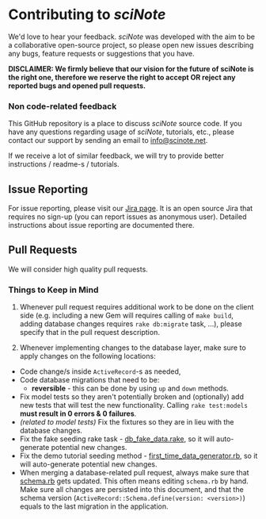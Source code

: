 # Contributing to *sciNote*

We'd love to hear your feedback. *sciNote* was developed with the aim to be a collaborative open-source project, so please open new issues describing any bugs, feature requests or suggestions that you have.

**DISCLAIMER: We firmly believe that our vision for the future of sciNote is the right one, therefore we reserve the right to accept OR reject any reported bugs and opened pull requests.**

### Non code-related feedback

This GitHub repository is a place to discuss *sciNote* source code. If you have any questions regarding usage of *sciNote*, tutorials, etc., please contact our support by sending an email to [info@scinote.net](mailto:info@scinote.net).

If we receive a lot of similar feedback, we will try to provide better instructions / readme-s / tutorials.

## Issue Reporting

For issue reporting, please visit our [Jira page](https://scinote.atlassian.net). It is an open source Jira that requires no sign-up (you can report issues as anonymous user). Detailed instructions about issue reporting are documented there.

## Pull Requests

We will consider high quality pull requests.

### Things to Keep in Mind

1. Whenever pull request requires additional work to be done on the client side (e.g. including a new Gem will requires calling of `make build`, adding database changes requires `rake db:migrate` task, ...), please specify that in the pull request description.

2. Whenever implementing changes to the database layer, make sure to apply changes on the following locations:
  * Code change/s inside `ActiveRecord`-s as needed,
  * Code database migrations that need to be:
    * **reversible** - this can be done by using `up` and `down` methods.
  * Fix model tests so they aren't potentially broken and (optionally) add new tests that will test the new functionality. Calling `rake test:models` **must result in 0 errors & 0 failures**.
  * *(related to model tests)* Fix the fixtures so they are in lieu with the database changes.
  * Fix the fake seeding rake task - [db_fake_data.rake](lib/tasks/db_fake_data.rake), so it will auto-generate potential new changes.
  * Fix the demo tutorial seeding method - [first_time_data_generator.rb](app/utilities/first_time_data_generator.rb), so it will auto-generate potential new changes.
  * When merging a database-related pull request, always make sure that [schema.rb](db/schema.rb) gets updated. This often means editing `schema.rb` by hand. Make sure all changes are persisted into this document, and that the schema version (`ActiveRecord::Schema.define(version: <version>)`) equals to the last migration in the application.
